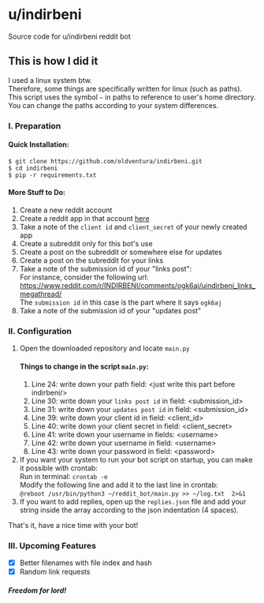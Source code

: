 # u/indirbeni
Source code for u/indirbeni reddit bot

## This is how I did it
I used a linux system btw.  
Therefore, some things are specifically written for linux (such as paths).  
This script uses the symbol ```~``` in paths to reference to user's home directory.  
You can change the paths according to your system differences.  

### I. Preparation
#### Quick Installation:
```
$ git clone https://github.com/oldventura/indirbeni.git
$ cd indirbeni
$ pip -r requirements.txt
```
#### More Stuff to Do:
1) Create a new reddit account
2) Create a reddit app in that account [here](https://old.reddit.com/prefs/apps/)
3) Take a note of the ```client id``` and ```client_secret``` of your newly created app
4) Create a subreddit only for this bot's use
5) Create a post on the subreddit or somewhere else for updates
6) Create a post on the subreddit for your links
7) Take a note of the submission id of your "links post":  
For instance, consider the following url: https://www.reddit.com/r/INDIRBENI/comments/ogk6aj/uindirbeni_links_megathread/  
The ```submission id``` in this case is the part where it says ```ogk6aj```
8) Take a note of the submission id of your "updates post"

### II. Configuration
1) Open the downloaded repository and locate ```main.py```
    #### Things to change in the script ```main.py```:
    1) Line 24: write down your path field: \<just write this part before indirbeni/>
    2) Line 30: write down your ```links post id``` in field: \<submission_id>
    3) Line 31: write down your ```updates post id``` in field: \<submission_id>
    4) Line 39: write down your client id in field: \<client_id>
    5) Line 40: write down your client secret in field: \<client_secret>
    6) Line 41: write down your username in fields: \<username>
    7) Line 42: write down your username in field: \<username>
    8) Line 43: write down your password in field: \<password>
2) If you want your system to run your bot script on startup, you can make it possible with crontab:  
    Run in terminal: ```crontab -e```  
    Modify the following line and add it to the last line in crontab:  
    ```@reboot /usr/bin/python3 ~/reddit_bot/main.py >> ~/log.txt  2>&1```
3) If you want to add replies, open up the ```replies.json``` file and add your string inside the array according to the json indentation (4 spaces).
    
That's it, have a nice time with your bot!  

### III. Upcoming Features
- [x] Better filenames with file index and hash
- [x] Random link requests

##### Freedom for lord!
